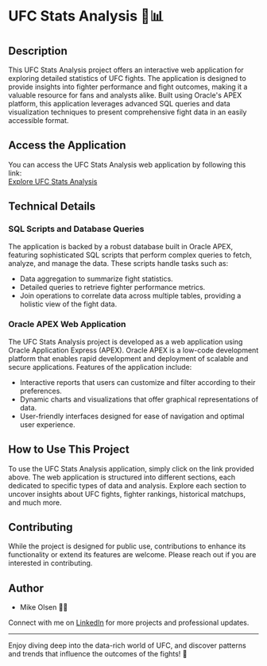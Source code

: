 # UFC Stats Analysis 🥋📊

## Description
This UFC Stats Analysis project offers an interactive web application for exploring detailed statistics of UFC fights. The application is designed to provide insights into fighter performance and fight outcomes, making it a valuable resource for fans and analysts alike. Built using Oracle's APEX platform, this application leverages advanced SQL queries and data visualization techniques to present comprehensive fight data in an easily accessible format.

## Access the Application
You can access the UFC Stats Analysis web application by following this link:  
[Explore UFC Stats Analysis](https://apex.oracle.com/pls/apex/r/ufc_project/ufc-stats/home?session=691251233403)

## Technical Details

### SQL Scripts and Database Queries
The application is backed by a robust database built in Oracle APEX, featuring sophisticated SQL scripts that perform complex queries to fetch, analyze, and manage the data. These scripts handle tasks such as:
- Data aggregation to summarize fight statistics.
- Detailed queries to retrieve fighter performance metrics.
- Join operations to correlate data across multiple tables, providing a holistic view of the fight data.

### Oracle APEX Web Application
The UFC Stats Analysis project is developed as a web application using Oracle Application Express (APEX). Oracle APEX is a low-code development platform that enables rapid development and deployment of scalable and secure applications. Features of the application include:
- Interactive reports that users can customize and filter according to their preferences.
- Dynamic charts and visualizations that offer graphical representations of data.
- User-friendly interfaces designed for ease of navigation and optimal user experience.

## How to Use This Project

To use the UFC Stats Analysis application, simply click on the link provided above. The web application is structured into different sections, each dedicated to specific types of data and analysis. Explore each section to uncover insights about UFC fights, fighter rankings, historical matchups, and much more.

## Contributing
While the project is designed for public use, contributions to enhance its functionality or extend its features are welcome. Please reach out if you are interested in contributing.

## Author
- Mike Olsen 🧑‍💼

Connect with me on [LinkedIn](https://www.linkedin.com/in/mike-olsen-b7b7821ba/) for more projects and professional updates.

---

Enjoy diving deep into the data-rich world of UFC, and discover patterns and trends that influence the outcomes of the fights! 🚀
